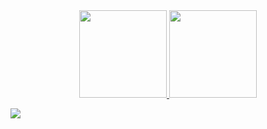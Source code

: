   
<div align="center">
  <a href="https://github.com/urbanize">
  <img height="140em" src="https://github-readme-stats.vercel.app/api?username=urbanize&show_icons=true&theme=tokyonight&include_all_commits=true&count_private=true"/>
    
  <img height="140em" src="https://github-readme-stats.vercel.app/api/top-langs/?username=urbanize&layout=compact&langs_count=7&theme=tokyonight"/>
</div>
  
 
   <a href = "mailto:projeto.urbanize.app@gmail.com"><img src="https://img.shields.io/badge/-Gmail-%23333?style=for-the-badge&logo=gmail&logoColor=white" target="_blank"></a>
  
 
